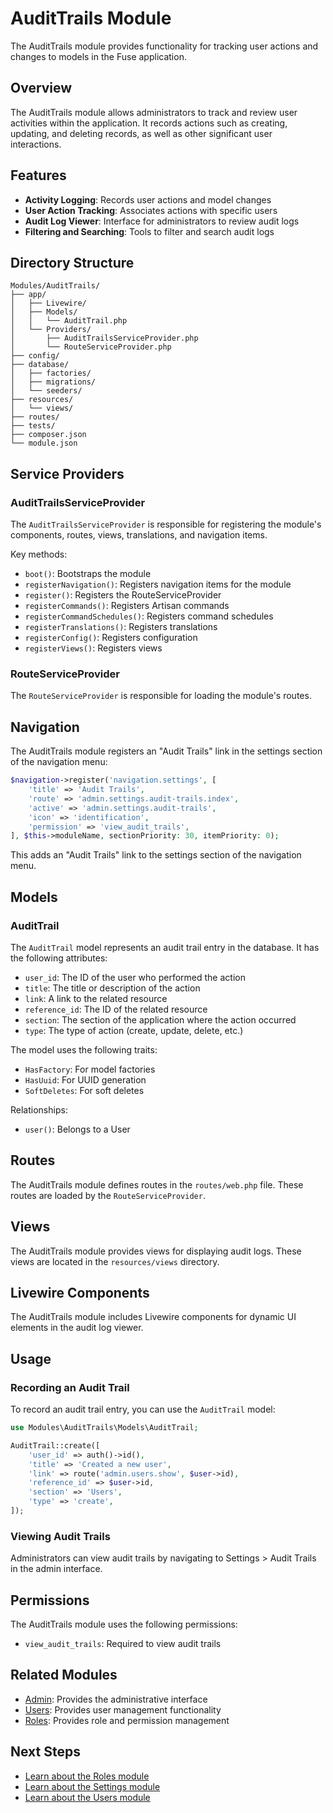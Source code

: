 # AuditTrails Module

The AuditTrails module provides functionality for tracking user actions and changes to models in the Fuse application.

## Overview

The AuditTrails module allows administrators to track and review user activities within the application. It records actions such as creating, updating, and deleting records, as well as other significant user interactions.

## Features

- **Activity Logging**: Records user actions and model changes
- **User Action Tracking**: Associates actions with specific users
- **Audit Log Viewer**: Interface for administrators to review audit logs
- **Filtering and Searching**: Tools to filter and search audit logs

## Directory Structure

```
Modules/AuditTrails/
├── app/
│   ├── Livewire/
│   ├── Models/
│   │   └── AuditTrail.php
│   └── Providers/
│       ├── AuditTrailsServiceProvider.php
│       └── RouteServiceProvider.php
├── config/
├── database/
│   ├── factories/
│   ├── migrations/
│   └── seeders/
├── resources/
│   └── views/
├── routes/
├── tests/
├── composer.json
└── module.json
```

## Service Providers

### AuditTrailsServiceProvider

The `AuditTrailsServiceProvider` is responsible for registering the module's components, routes, views, translations, and navigation items.

Key methods:

- `boot()`: Bootstraps the module
- `registerNavigation()`: Registers navigation items for the module
- `register()`: Registers the RouteServiceProvider
- `registerCommands()`: Registers Artisan commands
- `registerCommandSchedules()`: Registers command schedules
- `registerTranslations()`: Registers translations
- `registerConfig()`: Registers configuration
- `registerViews()`: Registers views

### RouteServiceProvider

The `RouteServiceProvider` is responsible for loading the module's routes.

## Navigation

The AuditTrails module registers an "Audit Trails" link in the settings section of the navigation menu:

```php
$navigation->register('navigation.settings', [
    'title' => 'Audit Trails',
    'route' => 'admin.settings.audit-trails.index',
    'active' => 'admin.settings.audit-trails',
    'icon' => 'identification',
    'permission' => 'view_audit_trails',
], $this->moduleName, sectionPriority: 30, itemPriority: 0);
```

This adds an "Audit Trails" link to the settings section of the navigation menu.

## Models

### AuditTrail

The `AuditTrail` model represents an audit trail entry in the database. It has the following attributes:

- `user_id`: The ID of the user who performed the action
- `title`: The title or description of the action
- `link`: A link to the related resource
- `reference_id`: The ID of the related resource
- `section`: The section of the application where the action occurred
- `type`: The type of action (create, update, delete, etc.)

The model uses the following traits:
- `HasFactory`: For model factories
- `HasUuid`: For UUID generation
- `SoftDeletes`: For soft deletes

Relationships:
- `user()`: Belongs to a User

## Routes

The AuditTrails module defines routes in the `routes/web.php` file. These routes are loaded by the `RouteServiceProvider`.

## Views

The AuditTrails module provides views for displaying audit logs. These views are located in the `resources/views` directory.

## Livewire Components

The AuditTrails module includes Livewire components for dynamic UI elements in the audit log viewer.

## Usage

### Recording an Audit Trail

To record an audit trail entry, you can use the `AuditTrail` model:

```php
use Modules\AuditTrails\Models\AuditTrail;

AuditTrail::create([
    'user_id' => auth()->id(),
    'title' => 'Created a new user',
    'link' => route('admin.users.show', $user->id),
    'reference_id' => $user->id,
    'section' => 'Users',
    'type' => 'create',
]);
```

### Viewing Audit Trails

Administrators can view audit trails by navigating to Settings > Audit Trails in the admin interface.

## Permissions

The AuditTrails module uses the following permissions:

- `view_audit_trails`: Required to view audit trails

## Related Modules

- [Admin](admin.md): Provides the administrative interface
- [Users](users.md): Provides user management functionality
- [Roles](roles.md): Provides role and permission management

## Next Steps

- [Learn about the Roles module](roles.md)
- [Learn about the Settings module](settings.md)
- [Learn about the Users module](users.md)
